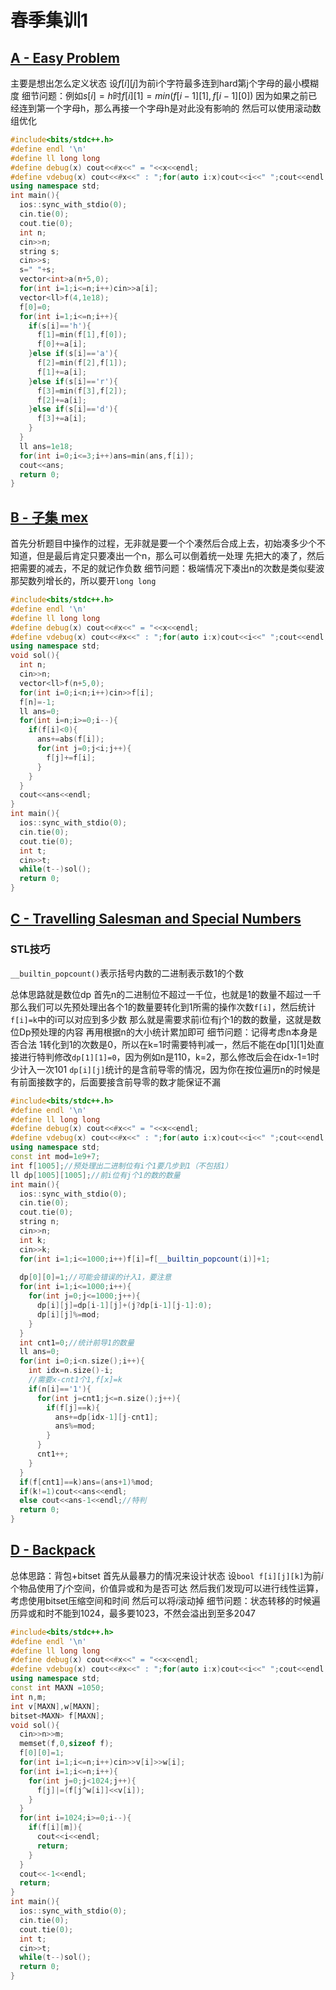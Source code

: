 # 春季集训1

## [A - Easy Problem](https://codeforces.com/problemset/problem/1096/D)
主要是想出怎么定义状态
设$f[i][j]$为前i个字符最多连到hard第j个字母的最小模糊度
细节问题：例如$s[i]=h$时$f[i][1]=min(f[i-1][1],f[i-1][0])$
因为如果之前已经连到第一个字母h，那么再接一个字母h是对此没有影响的
然后可以使用滚动数组优化

```cpp
#include<bits/stdc++.h>
#define endl '\n'
#define ll long long
#define debug(x) cout<<#x<<" = "<<x<<endl;
#define vdebug(x) cout<<#x<<" : ";for(auto i:x)cout<<i<<" ";cout<<endl;
using namespace std;
int main(){
  ios::sync_with_stdio(0);
  cin.tie(0);
  cout.tie(0);
  int n;
  cin>>n;
  string s;
  cin>>s;
  s=" "+s;
  vector<int>a(n+5,0);
  for(int i=1;i<=n;i++)cin>>a[i];
  vector<ll>f(4,1e18);
  f[0]=0;
  for(int i=1;i<=n;i++){
    if(s[i]=='h'){
      f[1]=min(f[1],f[0]);
      f[0]+=a[i];
    }else if(s[i]=='a'){
      f[2]=min(f[2],f[1]);
      f[1]+=a[i];
    }else if(s[i]=='r'){
      f[3]=min(f[3],f[2]);
      f[2]+=a[i];
    }else if(s[i]=='d'){
      f[3]+=a[i];
    }
  }
  ll ans=1e18;
  for(int i=0;i<=3;i++)ans=min(ans,f[i]);
  cout<<ans;
  return 0;
}
```

## [B - 子集 mex](https://vjudge.net/problem/LibreOJ-4942)

首先分析题目中操作的过程，无非就是要一个个凑然后合成上去，初始凑多少个不知道，但是最后肯定只要凑出一个n，那么可以倒着统一处理
先把大的凑了，然后把需要的减去，不足的就记作负数
细节问题：极端情况下凑出n的次数是类似斐波那契数列增长的，所以要开`long long`

```cpp
#include<bits/stdc++.h>
#define endl '\n'
#define ll long long
#define debug(x) cout<<#x<<" = "<<x<<endl;
#define vdebug(x) cout<<#x<<" : ";for(auto i:x)cout<<i<<" ";cout<<endl;
using namespace std;
void sol(){
  int n;
  cin>>n;
  vector<ll>f(n+5,0);
  for(int i=0;i<n;i++)cin>>f[i];
  f[n]=-1;
  ll ans=0;
  for(int i=n;i>=0;i--){
    if(f[i]<0){
      ans+=abs(f[i]);
      for(int j=0;j<i;j++){
        f[j]+=f[i];
      }
    }
  }
  cout<<ans<<endl;
}
int main(){
  ios::sync_with_stdio(0);
  cin.tie(0);
  cout.tie(0);
  int t;
  cin>>t;
  while(t--)sol();
  return 0;
}
```

## [C - Travelling Salesman and Special Numbers](https://vjudge.net/contest/716060#problem/C)

### STL技巧

`__builtin_popcount()`表示括号内数的二进制表示数1的个数

总体思路就是数位dp
首先n的二进制位不超过一千位，也就是1的数量不超过一千
那么我们可以先预处理出各个1的数量要转化到1所需的操作次数`f[i]`，然后统计`f[i]=k`中的i可以对应到多少数
那么就是需要求前i位有j个1的数的数量，这就是数位Dp预处理的内容
再用根据n的大小统计累加即可
细节问题：记得考虑n本身是否合法
1转化到1的次数是0，所以在k=1时需要特判减一，然后不能在dp[1][1]处直接进行特判修改`dp[1][1]=0`，因为例如n是110，k=2，那么修改后会在idx-1=1时少计入一次101
`dp[i][j]`统计的是含前导零的情况，因为你在按位遍历n的时候是有前面接数字的，后面要接含前导零的数才能保证不漏

```cpp
#include<bits/stdc++.h>
#define endl '\n'
#define ll long long
#define debug(x) cout<<#x<<" = "<<x<<endl;
#define vdebug(x) cout<<#x<<" : ";for(auto i:x)cout<<i<<" ";cout<<endl;
using namespace std;
const int mod=1e9+7;
int f[1005];//预处理出二进制位有i个1要几步到1（不包括1）
ll dp[1005][1005];//前i位有j个1的数的数量
int main(){
  ios::sync_with_stdio(0);
  cin.tie(0);
  cout.tie(0);
  string n;
  cin>>n;
  int k;
  cin>>k;
  for(int i=1;i<=1000;i++)f[i]=f[__builtin_popcount(i)]+1;
  
  dp[0][0]=1;//可能会错误的计入1，要注意
  for(int i=1;i<=1000;i++){
    for(int j=0;j<=1000;j++){
      dp[i][j]=dp[i-1][j]+(j?dp[i-1][j-1]:0);
      dp[i][j]%=mod; 
    }
  }
  int cnt1=0;//统计前导1的数量
  ll ans=0;
  for(int i=0;i<n.size();i++){
    int idx=n.size()-i;
    //需要x-cnt1个1,f[x]=k
    if(n[i]=='1'){
      for(int j=cnt1;j<=n.size();j++){
        if(f[j]==k){
          ans+=dp[idx-1][j-cnt1];
          ans%=mod;
        }
      }
      cnt1++;
    }
  }
  if(f[cnt1]==k)ans=(ans+1)%mod;
  if(k!=1)cout<<ans<<endl;
  else cout<<ans-1<<endl;//特判
  return 0;
}
```

## [D - Backpack](https://vjudge.net/contest/716060#problem/D)

总体思路：背包+bitset
首先从最暴力的情况来设计状态
设`bool f[i][j][k]`为前$i$个物品使用了$j$个空间，价值异或和为是否可达
然后我们发现$j$可以进行线性运算，考虑使用bitset压缩空间和时间
然后可以将$i$滚动掉
细节问题：状态转移的时候遍历异或和时不能到1024，最多要1023，不然会溢出到至多2047

```cpp
#include<bits/stdc++.h>
#define endl '\n'
#define ll long long
#define debug(x) cout<<#x<<" = "<<x<<endl;
#define vdebug(x) cout<<#x<<" : ";for(auto i:x)cout<<i<<" ";cout<<endl;
using namespace std;
const int MAXN =1050;
int n,m;
int v[MAXN],w[MAXN];
bitset<MAXN> f[MAXN];
void sol(){
  cin>>n>>m;
  memset(f,0,sizeof f);
  f[0][0]=1;
  for(int i=1;i<=n;i++)cin>>v[i]>>w[i];
  for(int i=1;i<=n;i++){
    for(int j=0;j<1024;j++){
      f[j]|=(f[j^w[i]]<<v[i]);
    }
  }
  for(int i=1024;i>=0;i--){
    if(f[i][m]){
      cout<<i<<endl;
      return;
    }
  }
  cout<<-1<<endl;
  return;
}
int main(){
  ios::sync_with_stdio(0);
  cin.tie(0);
  cout.tie(0);
  int t;
  cin>>t;
  while(t--)sol();
  return 0;
}
```
